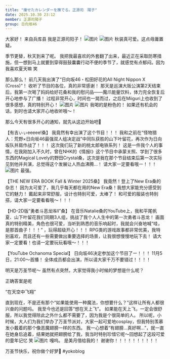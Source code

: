 ```yaml
---
title: "痩せたカレンダーを撫でる。正源司　陽子"
date: 2025.10.30 23:12
member: 正源司陽子
group: 日向坂46
---
```


大家好！
来自兵库县
我是正源司阳子！
![图片](https://cdn.hinatazaka46.com/files/14/diary/official/member/moblog/202510/mobZDCoCC.jpg)
![图片](https://cdn.hinatazaka46.com/files/14/diary/official/member/moblog/202510/mobz9Z8a6.jpg)
秋装真可爱。这点毋庸置疑。

季节更替，秋天到来了呢。
我把我最喜欢的外套翻了出来，最近正在采取防寒措施，但一想到马上就要到穿得鼓鼓囊囊行动不便的季节了，就感觉有点郁闷。因为我喜欢夏天嘛 笑


那么那么！
前几天我出演了“日向坂46・松田好花的All Night Nippon X (Cross)”！
收听了节目的各位，真的非常感谢！
那天是巡演大阪公演第2天结束后，我第一次喝了妈妈给好花桑和我的慰问品——魔爪能量饮料，体力完全恢复后开心地参与了广播！
过程非常开心，时间也一晃而过，之后在Miiguri上也收到了很多感想，真的特别开心！
![图片](https://cdn.hinatazaka46.com/files/14/diary/official/member/moblog/202510/mobLRuD0a.jpg)
![图片](https://cdn.hinatazaka46.com/files/14/diary/official/member/moblog/202510/mobHIHg5N.jpg)
我喝的是粉色的！
如果还有机会的话，到时也请大家开心地收听哦〜！

那么今天有很多开心的通知，就先从这边开始吧💪


【有吉ぃぃeeeee!桑】
我竟然有幸出演了这个节目！！！
我和之前在“怪物猎人：荒野×日向坂46最强双人组决定战”中同队获胜的山下叶留花，再次作为日向坂队并肩作战了！！！
这次我们玩了新的桃太郎电铁系列！
这是一件我个人的事情，在我刚加入不久时，曾在NHK的《情报I》这个节目中承蒙关照、学到了很多东西的Magical Lovely的野田Crystal桑，这次是我在那个节目结束后第一次实际见到他并共演，总觉得这个发展让人热血沸腾…！
请大家一定要看哦ー！！！
![图片](https://cdn.hinatazaka46.com/files/14/diary/official/member/moblog/202510/mobwUve0V.jpg)
最强。

【THE NEW ERA BOOK Fall & Winter 2025桑】
我竟然！登上了New Era桑的杂志！
因为太可爱了，我几乎每天都在用的New Era桑！我想大家能充分感受到它的魅力！
戴起来非常舒服，设计也特别可爱，太棒了！
和可爱的服装也特别搭，请大家一定要看看哦〜！！！

【HD-2D版“勇者斗恶龙Ⅰ&Ⅱ”桑】
在音乐Natalie桑的YouTube上，我和平尾帆夏、山下叶留花我们同期3人组，挑战了我个人人生中的第一次勇者斗恶龙！
画面真的特别精美，角色也很可爱，当听到熟悉的音乐响起时，我就会兴奋地喊“哇，是那首曲子！！！” ，玩得超级开心！！！
RPG类的游戏故事都非常优美，我特别喜欢，而且还有一些需要做出重要选择的场景，让我很想慢慢地玩下去！
请大家一定要看！也请一定要玩玩看哦〜！！！

【YouTube Ochanoma Special】
日向坂46决定参加这个节目了ー！！！
11月5日，21:00〜首播！
全体成员都会出演，所以请大家千万不要错过！！！！


明天是万圣节呢〜
虽然有点突然，大家觉得我小时候的梦想是什么呢？

正确答案是呢




“在天空中飞翔”

直到现在，不是还有那个“如果能使用一种魔法，你想要什么？”这样让所有人都很兴奋的问题吗。
我至今也还是回答“想在天上飞”。
如果能在天上飞，一定会很舒服，所以我觉得除此之外什么都不需要了，因为我是个很简单的人。
所以呢，小时候，大人们为我们举办了万圣节派对，大家一起可爱地cosplay，但我特别羡慕发小戴着的那个像恶魔翅膀一样的东西。
我一心想着“有翅膀…真好啊…”，就一直在她身后追着，结果她就把翅膀给了我，我当时特别珍惜它呢〜回想起了这段可爱的童年记忆 笑
![图片](https://cdn.hinatazaka46.com/files/14/diary/official/member/moblog/202510/mobO0gSCp.jpg)
嘎呜。
是美月借给我的！
谢谢你！！！！！！！！！！

万圣节快乐，祝你做个好梦🎃
#yokoblog